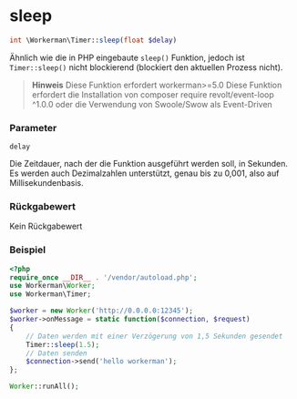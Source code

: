 # sleep
```php
int \Workerman\Timer::sleep(float $delay)
```
Ähnlich wie die in PHP eingebaute `sleep()` Funktion, jedoch ist `Timer::sleep()` nicht blockierend (blockiert den aktuellen Prozess nicht).

> **Hinweis**
> Diese Funktion erfordert workerman>=5.0
> Diese Funktion erfordert die Installation von composer require revolt/event-loop ^1.0.0 oder die Verwendung von Swoole/Swow als Event-Driven

### Parameter
 ``` delay ```

Die Zeitdauer, nach der die Funktion ausgeführt werden soll, in Sekunden. Es werden auch Dezimalzahlen unterstützt, genau bis zu 0,001, also auf Millisekundenbasis.

### Rückgabewert
Kein Rückgabewert

### Beispiel

```php
<?php
require_once __DIR__ . '/vendor/autoload.php';
use Workerman\Worker;
use Workerman\Timer;

$worker = new Worker('http://0.0.0.0:12345');
$worker->onMessage = static function($connection, $request)
{
    // Daten werden mit einer Verzögerung von 1,5 Sekunden gesendet
    Timer::sleep(1.5);
    // Daten senden
    $connection->send('hello workerman');
};

Worker::runAll();
```
